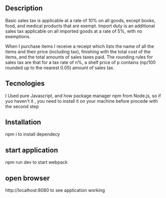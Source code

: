 ## Description
Basic sales tax is applicable at a rate of 10% on all goods, except books, food, and medical products that are exempt. Import duty is an additional sales tax applicable on all imported goods at a rate of 5%, with no exemptions.

When I purchase items I receive a receipt which lists the name of all the items and their price (including tax), finishing with the total cost of the items, and the total amounts of sales taxes paid. The rounding rules for sales tax are that for a tax rate of n%, a shelf price of p contains (np/100 rounded up to the nearest 0.05) amount of sales tax.

## Tecnologies
I Used pure Javascript, and how package manager npm from Node.js, so if yuo haven't it , you need to install it on your machine
before procede with the second step

## Installation
npm i to install dependecy 

## start application
npm run dev to start webpack

## open browser
http://localhost:8080  to see application working

